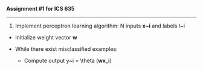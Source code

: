 **Assignment #1 for ICS 635**

- - -

1. Implement perceptron learning algorithm: N inputs **x~i** and labels l~i

* Initialize weight vector **w**
* While there exist misclassified examples:

  * Compute output y~i = \theta (**wx_i**)

